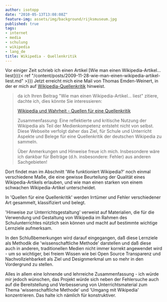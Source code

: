 ```yaml
---
author: isotopp
date: "2010-05-13T13:08:08Z"
feature-img: assets/img/background/rijksmuseum.jpg
published: true
tags:
- internet
- media
- schulung
- wikipedia
- lang_de
title: Wikipedia - Quellenkritik
---
```

Vor einiger Zeit schrieb ich einen Artikel 
[Wie man einen Wikipedia-Artikel… liest]({{< ref "/content/posts/2009-11-28-wie-man-einen-wikipedia-artikel-liest.md" >}})
Jetzt erreicht mich eine Mail von Thomas Emden-Weinert, in der er mich auf
[Wikipedia-Quellenkritik](http://wikipedia-quellenkritik.de/) hinweist. 

> da ich Ihren Beitrag "Wie man einen Wikipedia-Artikel… liest" zitiere,
> dachte ich, dies könnte Sie interessieren: 
>
> [Wikipedia und Wahrheit - Quellen für eine Quellenkritik](http://wikipedia-quellenkritik.de/)
>
> Zusammenfassung: Eine reflektierte und kritische Nutzung der Wikipedia als
> Teil der Medienkompetenz entsteht nicht von selbst. Diese Webseite
> verfolgt daher das Ziel, für Schule und Unterricht Aspekte und Belege für
> eine Quellenkritik der deutschen Wikipedia zu sammeln. 
>
> Über Anmerkungen und Hinweise freue ich mich. Insbesondere wäre ich
> dankbar für Beiträge (d.h. insbesondere: Fehler) aus anderen Sachgebieten!

Dort findet man im Abschnitt 'Wie funktioniert Wikipedia?' noch einmal
verschiedene Maße, die eine gewisse Beurteilung der Qualität eines
Wikipedia-Artikels erlauben, und wie man einen starken von einem schwachen
Wikipedia-Artikel unterscheidet.

In 'Quellen für eine Quellenkritik' werden Irrtümer und Fehler verschiedener
Art gesammelt, klassifiziert und belegt.

'Hinweise zur Unterrichtsgestaltung' verweist auf Materialien, die für die
Verwendung und Gestaltung von Wikipedia im Rahmen des Schulunterrichtes
nützlich sein können und macht auf bestimmte wichtige Lernziele aufmerksam.

In den Schlußbemerkungen wird darauf eingegangen, daß diese Lernziele als
Methodik die 'wissenschaftliche Methode' darstellen und daß diese auch in
anderen, traditionellen Medien nicht immer korrekt angewendet wird - um so
wichtiger, bei freiem Wissen wie bei Open Source Transparenz und
Nachvollziehbarkeit als Ziel und Designmerkmal um so mehr in den Vordergrund
zu stellen.

Alles in allem eine lohnende und lehrreiche Zusammenfassung - ich würde mir
jedoch wünschen, das Projekt würde sich neben der Fehlersuche auch auf die
Bereitstellung und Verbesserung von Unterrichtsmaterial zum Thema
'wissenschaftliche Methode' und 'Umgang mit Wikipedia' konzentrieren. Das
halte ich nämlich für konstruktiver.
